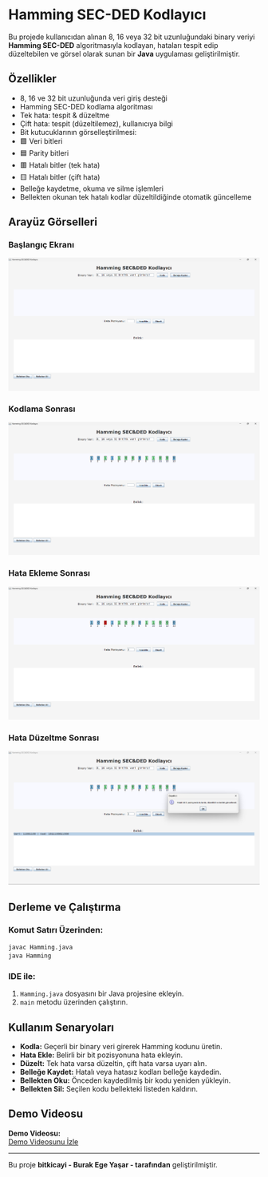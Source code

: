 # Hamming SEC-DED Kodlayıcı

Bu projede kullanıcıdan alınan 8, 16 veya 32 bit uzunluğundaki binary veriyi **Hamming SEC-DED** algoritmasıyla kodlayan, hataları tespit edip düzeltebilen ve görsel olarak sunan bir **Java** uygulaması geliştirilmiştir.

## Özellikler

- 8, 16 ve 32 bit uzunluğunda veri giriş desteği
- Hamming SEC-DED kodlama algoritması
- Tek hata: tespit & düzeltme
- Çift hata: tespit (düzeltilemez), kullanıcıya bilgi
- Bit kutucuklarının görselleştirilmesi:
- 🟩 Veri bitleri
- 🟦 Parity bitleri
- 🟥 Hatalı bitler (tek hata)
- 🟨 Hatalı bitler (çift hata)
- Belleğe kaydetme, okuma ve silme işlemleri
- Bellekten okunan tek hatalı kodlar düzeltildiğinde otomatik güncelleme

## Arayüz Görselleri

### Başlangıç Ekranı

![Baslangic](./Screenshots/Baslangic_ekrani.png)

### Kodlama Sonrası

![Kodlama](./Screenshots/Kodlama_sonrasi.png)

### Hata Ekleme Sonrası

![Hata](./Screenshots/hata.png)

### Hata Düzeltme Sonrası

![Duzeltme](./Screenshots/duzeltme.png)

## Derleme ve Çalıştırma

### Komut Satırı Üzerinden:

```bash
javac Hamming.java
java Hamming
```

### IDE ile:

1. `Hamming.java` dosyasını bir Java projesine ekleyin.
2. `main` metodu üzerinden çalıştırın.

## Kullanım Senaryoları

- **Kodla:** Geçerli bir binary veri girerek Hamming kodunu üretin.
- **Hata Ekle:** Belirli bir bit pozisyonuna hata ekleyin.
- **Düzelt:** Tek hata varsa düzeltin, çift hata varsa uyarı alın.
- **Belleğe Kaydet:** Hatalı veya hatasız kodları belleğe kaydedin.
- **Bellekten Oku:** Önceden kaydedilmiş bir kodu yeniden yükleyin.
- **Bellekten Sil:** Seçilen kodu bellekteki listeden kaldırın.

## Demo Videosu

**Demo Videosu:**  
[Demo Videosunu İzle](https://youtu.be/UJ86U3CJGUg?si=xuHMohJ_QUXqYSnz)

---

Bu proje **bitkicayi - Burak Ege Yaşar - tarafından** geliştirilmiştir.
